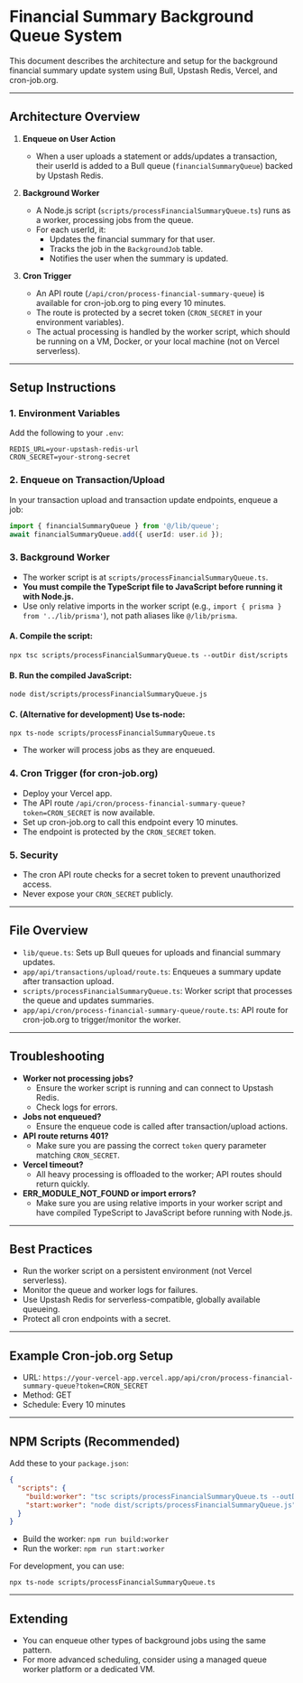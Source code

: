 # Financial Summary Background Queue System

This document describes the architecture and setup for the background financial summary update system using Bull, Upstash Redis, Vercel, and cron-job.org.

---

## Architecture Overview

1. **Enqueue on User Action**
   - When a user uploads a statement or adds/updates a transaction, their userId is added to a Bull queue (`financialSummaryQueue`) backed by Upstash Redis.

2. **Background Worker**
   - A Node.js script (`scripts/processFinancialSummaryQueue.ts`) runs as a worker, processing jobs from the queue.
   - For each userId, it:
     - Updates the financial summary for that user.
     - Tracks the job in the `BackgroundJob` table.
     - Notifies the user when the summary is updated.

3. **Cron Trigger**
   - An API route (`/api/cron/process-financial-summary-queue`) is available for cron-job.org to ping every 10 minutes.
   - The route is protected by a secret token (`CRON_SECRET` in your environment variables).
   - The actual processing is handled by the worker script, which should be running on a VM, Docker, or your local machine (not on Vercel serverless).

---

## Setup Instructions

### 1. Environment Variables

Add the following to your `.env`:

```
REDIS_URL=your-upstash-redis-url
CRON_SECRET=your-strong-secret
```

### 2. Enqueue on Transaction/Upload

In your transaction upload and transaction update endpoints, enqueue a job:

```ts
import { financialSummaryQueue } from '@/lib/queue';
await financialSummaryQueue.add({ userId: user.id });
```

### 3. Background Worker

- The worker script is at `scripts/processFinancialSummaryQueue.ts`.
- **You must compile the TypeScript file to JavaScript before running it with Node.js.**
- Use only relative imports in the worker script (e.g., `import { prisma } from '../lib/prisma'`), not path aliases like `@/lib/prisma`.

#### **A. Compile the script:**
```
npx tsc scripts/processFinancialSummaryQueue.ts --outDir dist/scripts
```

#### **B. Run the compiled JavaScript:**
```
node dist/scripts/processFinancialSummaryQueue.js
```

#### **C. (Alternative for development) Use ts-node:**
```
npx ts-node scripts/processFinancialSummaryQueue.ts
```

- The worker will process jobs as they are enqueued.

### 4. Cron Trigger (for cron-job.org)

- Deploy your Vercel app.
- The API route `/api/cron/process-financial-summary-queue?token=CRON_SECRET` is now available.
- Set up cron-job.org to call this endpoint every 10 minutes.
- The endpoint is protected by the `CRON_SECRET` token.

### 5. Security

- The cron API route checks for a secret token to prevent unauthorized access.
- Never expose your `CRON_SECRET` publicly.

---

## File Overview

- `lib/queue.ts`: Sets up Bull queues for uploads and financial summary updates.
- `app/api/transactions/upload/route.ts`: Enqueues a summary update after transaction upload.
- `scripts/processFinancialSummaryQueue.ts`: Worker script that processes the queue and updates summaries.
- `app/api/cron/process-financial-summary-queue/route.ts`: API route for cron-job.org to trigger/monitor the worker.

---

## Troubleshooting

- **Worker not processing jobs?**
  - Ensure the worker script is running and can connect to Upstash Redis.
  - Check logs for errors.
- **Jobs not enqueued?**
  - Ensure the enqueue code is called after transaction/upload actions.
- **API route returns 401?**
  - Make sure you are passing the correct `token` query parameter matching `CRON_SECRET`.
- **Vercel timeout?**
  - All heavy processing is offloaded to the worker; API routes should return quickly.
- **ERR_MODULE_NOT_FOUND or import errors?**
  - Make sure you are using relative imports in your worker script and have compiled TypeScript to JavaScript before running with Node.js.

---

## Best Practices

- Run the worker script on a persistent environment (not Vercel serverless).
- Monitor the queue and worker logs for failures.
- Use Upstash Redis for serverless-compatible, globally available queueing.
- Protect all cron endpoints with a secret.

---

## Example Cron-job.org Setup

- URL: `https://your-vercel-app.vercel.app/api/cron/process-financial-summary-queue?token=CRON_SECRET`
- Method: GET
- Schedule: Every 10 minutes

---

## NPM Scripts (Recommended)

Add these to your `package.json`:

```json
{
  "scripts": {
    "build:worker": "tsc scripts/processFinancialSummaryQueue.ts --outDir dist/scripts",
    "start:worker": "node dist/scripts/processFinancialSummaryQueue.js"
  }
}
```

- Build the worker: `npm run build:worker`
- Run the worker: `npm run start:worker`

For development, you can use:
```
npx ts-node scripts/processFinancialSummaryQueue.ts
```

---

## Extending

- You can enqueue other types of background jobs using the same pattern.
- For more advanced scheduling, consider using a managed queue worker platform or a dedicated VM. 